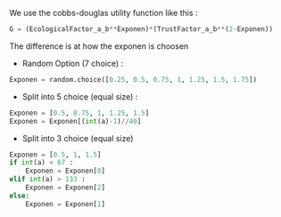 
We use the cobbs-douglas utility function like this : 
```python
G = (EcologicalFactor_a_b**Exponen)*(TrustFactor_a_b**(2-Exponen))
``` 

The difference is at how the exponen is choosen
- Random Option (7 choice) : 
```python
Exponen = random.choice([0.25, 0.5, 0.75, 1, 1.25, 1.5, 1.75]) 
```
- Split into 5 choice (equal size) : 
```python
Exponen = [0.5, 0.75, 1, 1.25, 1.5]
Exponen = Exponen[(int(a)-1)//40]
```
- Split into 3 choice (equal size)
```python
Exponen = [0.5, 1, 1.5]
if int(a) < 67 :
    Exponen = Exponen[0]
elif int(a) > 133 :
    Exponen = Exponen[2]
else:
    Exponen = Exponen[1]
```

